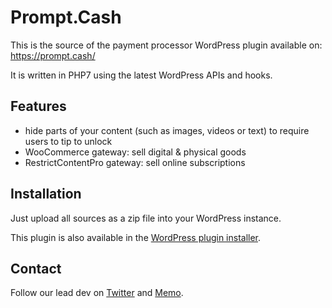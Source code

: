 # Prompt.Cash
This is the source of the payment processor WordPress plugin available on: https://prompt.cash/

It is written in PHP7 using the latest WordPress APIs and hooks.

## Features
* hide parts of your content (such as images, videos or text) to require users to tip to unlock
* WooCommerce gateway: sell digital & physical goods
* RestrictContentPro gateway: sell online subscriptions


## Installation
Just upload all sources as a zip file into your WordPress instance.

This plugin is also available in the [WordPress plugin installer](https://wordpress.org/plugins/prompt-cash-monetize-your-blog-with-bitcoin-cash/).


## Contact
Follow our lead dev on [Twitter](https://twitter.com/ekliptor) and [Memo](https://memo.cash/profile/1JFKA1CabVyX98qPRAUQBL9NhoTnXZr5Zm).
